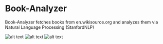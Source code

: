# Book-Analyzer
Book-Analyzer fetches books from en.wikisource.org and analyzes them via Natural Language Processing (StanfordNLP)

![alt text](https://github.com/its-leo/Book-Analyzer/blob/master/img/1.PNG)
![alt text](https://github.com/its-leo/Book-Analyzer/blob/master/img/2.PNG)
![alt text](https://github.com/its-leo/Book-Analyzer/blob/master/img/3.PNG)
